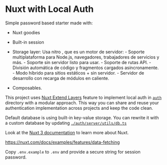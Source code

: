 # Nuxt with Local Auth

Simple password based starter made with:
- Nuxt goodies
- Built-in session
- Storage layer:
    Usa nitro , que es un motor de servidor:
      - Soporte multiplataforma para Node.js, navegadores, trabajadores de servicios y más.
      - Soporte sin servidor listo para usar.
      - Soporte de rutas API.
      - División automática de código y fragmentos cargados asíncronamente.
      - Modo híbrido para sitios estáticos + sin servidor.
      - Servidor de desarrollo con recarga de módulos en caliente.
      
- Composables.

This project uses [Nuxt Extend Layers](https://nuxt.com/docs/getting-started/layers) feature to implement local auth in [`auth`](./auth) directory with a modular approach. This way you can share and reuse your authentication implementation across projects and keep the code clean.

Default database is using built-in key-value storage. You can rewrite it with a custom database by updating [`./auth/server/utils/db.ts`](./auth/server/utils/db.ts)

Look at the [Nuxt 3 documentation](https://nuxt.com/docs/getting-started/introduction) to learn more about Nuxt.

https://nuxt.com/docs/examples/features/data-fetching

Copy `.env.example` to `.env` and provide a secure string for session password.
